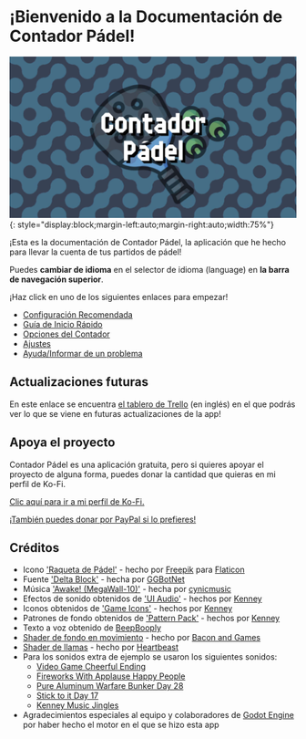 # ¡Bienvenido a la Documentación de Contador Pádel!

![Padel Counter](./assets/padelcountertitle.png "Padel Counter"){: style="display:block;margin-left:auto;margin-right:auto;width:75%"}

¡Esta es la documentación de Contador Pádel, la aplicación que he hecho para llevar la cuenta de tus partidos de pádel!

Puedes **cambiar de idioma** en el selector de idioma (language) en **la barra de navegación superior**.

¡Haz click en uno de los siguientes enlaces para empezar!

- [Configuración Recomendada](./setup.md)
- [Guía de Inicio Rápido](./quickstart.md)
- [Opciones del Contador](./counter/counter.md)
- [Ajustes](./settings/index.md)
- [Ayuda/Informar de un problema](./help.md)

## Actualizaciones futuras

En este enlace se encuentra [el tablero de Trello](https://trello.com/b/eJKpHkLC/padel-counter-roadmap) (en inglés) en el que podrás ver lo que se viene en futuras actualizaciones de la app!

## Apoya el proyecto

Contador Pádel es una aplicación gratuita, pero si quieres apoyar el proyecto de alguna forma, puedes donar la cantidad que quieras en mi perfil de Ko-Fi.

[Clic aquí para ir a mi perfil de Ko-Fi.](https://ko-fi.com/rabidrabid)

[¡También puedes donar por PayPal si lo prefieres!](https://www.paypal.com/donate/?hosted_button_id=XEDL2KNTM34SE&locale.x=es_ES)

## Créditos

- Icono ['Raqueta de Pádel'](https://www.flaticon.es/iconos-gratis/raqueta-de-padel) - hecho por [Freepik](https://www.freepik.com/) para [Flaticon](https://www.flaticon.es/)
- Fuente ['Delta Block'](https://ggbot.itch.io/delta-block-font) - hecha por [GGBotNet](https://www.ggbot.net/)
- Música ['Awake! (MegaWall-10)'](https://opengameart.org/content/awake-megawall-10) - hecha por [cynicmusic](https://cynicmusic.com)
- Efectos de sonido obtenidos de ['UI Audio'](https://kenney.nl/assets/ui-audio) - hechos por [Kenney](https://kenney.nl/)
- Iconos obtenidos de ['Game Icons'](https://kenney.nl/assets/game-icons) - hechos por [Kenney](https://kenney.nl/)
- Patrones de fondo obtenidos de ['Pattern Pack'](https://kenney.nl/assets/pattern-pack) - hechos por [Kenney](https://kenney.nl/)
- Texto a voz obtenido de [BeepBooply](https://beepbooply.com/)
- [Shader de fondo en movimiento](https://www.youtube.com/watch?v=cObwzagwgmA) - hecho por [Bacon and Games](https://www.youtube.com/@baconandgames)
- [Shader de llamas](https://www.youtube.com/watch?v=sCIr_58NN48) - hecho por [Heartbeast](https://www.youtube.com/@uheartbeast)
- Para los sonidos extra de ejemplo se usaron los siguientes sonidos:
  - [Video Game Cheerful Ending](https://opengameart.org/content/video-game-cheerful-ending)
  - [Fireworks With Applause Happy People](https://opengameart.org/content/fireworks-with-applause-happy-people)
  - [Pure Aluminum Warfare Bunker Day 28](https://opengameart.org/content/pure-aluminum-warfare-bunker-day-28)
  - [Stick to it Day 17](https://opengameart.org/content/stick-to-it-day-17)
  - [Kenney Music Jingles](https://kenney.nl/assets/music-jingles)
- Agradecimientos especiales al equipo y colaboradores de [Godot Engine](https://godotengine.org) por haber hecho el motor en el que se hizo esta app
